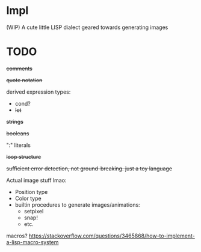 # Impl
(WIP) A cute little LISP dialect geared towards generating images

# TODO

~~comments~~

~~quote notation~~

derived expression types:
* cond?
* ~~let~~

~~strings~~

~~booleans~~

":" literals

~~loop structure~~

~~sufficient error detection, not ground-breaking. just a toy language~~

Actual image stuff lmao:
* Position type
* Color type
* builtin procedures to generate images/animations:
  * setpixel
  * snap!
  * etc.

macros?
https://stackoverflow.com/questions/3465868/how-to-implement-a-lisp-macro-system
